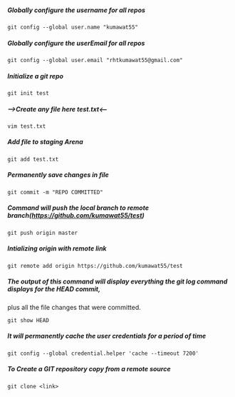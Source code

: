 ##### Globally configure the username for all repos

`git config --global user.name "kumawat55"`


##### Globally configure the userEmail for all repos

`git config --global user.email "rhtkumawat55@gmail.com"`

##### Initialize a git repo

`git init test`

##### -->Create any file here test.txt<--

`vim test.txt`

##### Add file to staging Arena

`git add test.txt`

##### Permanently save changes in file

`git commit -m "REPO COMMITTED"`

##### Command will push the local branch to remote branch(https://github.com/kumawat55/test)

`git push origin master`

##### Intializing origin with remote link

`git remote add origin https://github.com/kumawat55/test`

##### The output of this command will display everything the git log command displays for the HEAD commit, 
plus all the file changes that were committed.

`git show HEAD`

##### It will permanently cache the user credentials for a period of time

`git config --global credential.helper 'cache --timeout 7200'`

##### To Create a GIT repository copy from a remote source
    git clone <link>
